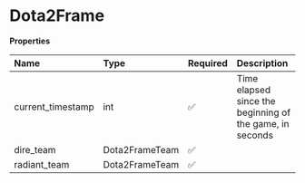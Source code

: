 # Dota2Frame

**Properties**

| Name              | Type           | Required | Description                                              |
| :---------------- | :------------- | :------- | :------------------------------------------------------- |
| current_timestamp | int            | ✅       | Time elapsed since the beginning of the game, in seconds |
| dire_team         | Dota2FrameTeam | ✅       |                                                          |
| radiant_team      | Dota2FrameTeam | ✅       |                                                          |

<!-- This file was generated by liblab | https://liblab.com/ -->
